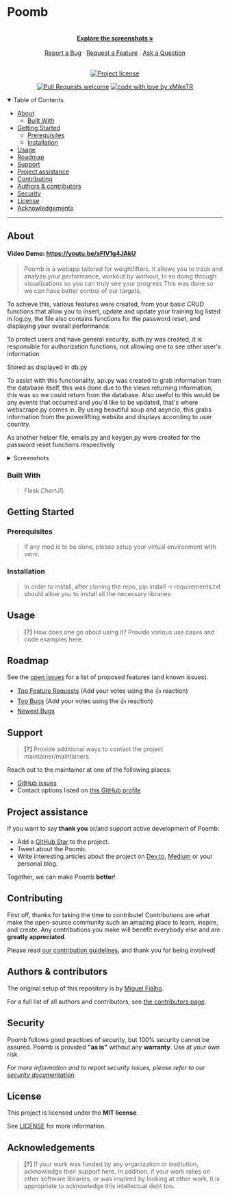 <h1>
  Poomb
</h1>

<div align="center">
  <br />
  <a href="#about"><strong>Explore the screenshots »</strong></a>
  <br />
  <br />
  <a href="https://github.com/xMikeTR/poomb/issues/new?assignees=&labels=bug&template=01_BUG_REPORT.md&title=bug%3A+">Report a Bug</a>
  ·
  <a href="https://github.com/xMikeTR/poomb/issues/new?assignees=&labels=enhancement&template=02_FEATURE_REQUEST.md&title=feat%3A+">Request a Feature</a>
  .
  <a href="https://github.com/xMikeTR/poomb/issues/new?assignees=&labels=question&template=04_SUPPORT_QUESTION.md&title=support%3A+">Ask a Question</a>
</div>

<div align="center">
<br />

[![Project license](https://img.shields.io/github/license/xMikeTR/poomb.svg?style=flat-square)](LICENSE)

[![Pull Requests welcome](https://img.shields.io/badge/PRs-welcome-ff69b4.svg?style=flat-square)](https://github.com/xMikeTR/poomb/issues?q=is%3Aissue+is%3Aopen+label%3A%22help+wanted%22)
[![code with love by xMikeTR](https://img.shields.io/badge/%3C%2F%3E%20with%20%E2%99%A5%20by-xMikeTR-ff1414.svg?style=flat-square)](https://github.com/xMikeTR)

</div>

<details open="open">
<summary>Table of Contents</summary>

- [About](#about)
  - [Built With](#built-with)
- [Getting Started](#getting-started)
  - [Prerequisites](#prerequisites)
  - [Installation](#installation)
- [Usage](#usage)
- [Roadmap](#roadmap)
- [Support](#support)
- [Project assistance](#project-assistance)
- [Contributing](#contributing)
- [Authors & contributors](#authors--contributors)
- [Security](#security)
- [License](#license)
- [Acknowledgements](#acknowledgements)

</details>

---

## About
#### Video Demo:  <https://youtu.be/xFlV1g4JAkU>

> Poomb is a webapp tailored for weightlifters.
> It allows you to track and analyze your performance, workout by workout,
> In so doing through visualizations so you can truly see your progress
> This was done so we can have better control of our targets.

To achieve this, various features were created, from your basic CRUD functions that allow you to insert, update and update your training log listed in log.py,
the file also contains functions for the password reset, and displaying your overall performance.

To protect users and have general security, auth.py was created, it is responsible for authorization functions, not allowing one to see other user's information

Stored as displayed in db.py

To assist with this functionality, api.py was created to grab information from the database itself, this was done due to the views returning information, this was so we could return from the database.
Also useful to this would be any events that occurred and you'd like to be updated, that's where webscrape.py comes in.
By using beautiful soup and asyncio, this grabs information from the powerlifting website and displays according to user country.


As another helper file, emails.py and keygen,py were created for the password reset functions respectively


<details>
<summary>Screenshots</summary>
<br>

> **[?]**
> Please provide your screenshots here.

|                               Home Page                               |                               Login Page                               |
| :-------------------------------------------------------------------: | :--------------------------------------------------------------------: |
| <img src="/home/mike/Pictures/Screenshots/home.png" title="Home Page" width="100%"> | <img src="docs/images/screenshot.png" title="Login Page" width="100%"> |

</details>

### Built With


> Flask
> ChartJS

## Getting Started

### Prerequisites


> If any mod is to be done, please setup your virtual environment with venv.

### Installation


> In order to install, after cloning the repo, pip install -r requirements.txt should allow you to install all the necessary libraries

## Usage

> **[?]**
> How does one go about using it?
> Provide various use cases and code examples here.

## Roadmap

See the [open issues](https://github.com/xMikeTR/poomb/issues) for a list of proposed features (and known issues).

- [Top Feature Requests](https://github.com/xMikeTR/poomb/issues?q=label%3Aenhancement+is%3Aopen+sort%3Areactions-%2B1-desc) (Add your votes using the 👍 reaction)
- [Top Bugs](https://github.com/xMikeTR/poomb/issues?q=is%3Aissue+is%3Aopen+label%3Abug+sort%3Areactions-%2B1-desc) (Add your votes using the 👍 reaction)
- [Newest Bugs](https://github.com/xMikeTR/poomb/issues?q=is%3Aopen+is%3Aissue+label%3Abug)

## Support

> **[?]**
> Provide additional ways to contact the project maintainer/maintainers.

Reach out to the maintainer at one of the following places:

- [GitHub issues](https://github.com/xMikeTR/poomb/issues/new?assignees=&labels=question&template=04_SUPPORT_QUESTION.md&title=support%3A+)
- Contact options listed on [this GitHub profile](https://github.com/xMikeTR)

## Project assistance

If you want to say **thank you** or/and support active development of Poomb:

- Add a [GitHub Star](https://github.com/xMikeTR/poomb) to the project.
- Tweet about the Poomb.
- Write interesting articles about the project on [Dev.to](https://dev.to/), [Medium](https://medium.com/) or your personal blog.

Together, we can make Poomb **better**!

## Contributing

First off, thanks for taking the time to contribute! Contributions are what make the open-source community such an amazing place to learn, inspire, and create. Any contributions you make will benefit everybody else and are **greatly appreciated**.


Please read [our contribution guidelines](docs/CONTRIBUTING.md), and thank you for being involved!

## Authors & contributors

The original setup of this repository is by [Miguel Fialho](https://github.com/xMikeTR).

For a full list of all authors and contributors, see [the contributors page](https://github.com/xMikeTR/poomb/contributors).

## Security

Poomb follows good practices of security, but 100% security cannot be assured.
Poomb is provided **"as is"** without any **warranty**. Use at your own risk.

_For more information and to report security issues, please refer to our [security documentation](docs/SECURITY.md)._

## License

This project is licensed under the **MIT license**.

See [LICENSE](LICENSE) for more information.

## Acknowledgements

> **[?]**
> If your work was funded by any organization or institution, acknowledge their support here.
> In addition, if your work relies on other software libraries, or was inspired by looking at other work, it is appropriate to acknowledge this intellectual debt too.